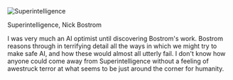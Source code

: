 <img src="https://images-na.ssl-images-amazon.com/images/I/81cHkXqlUrL.jpg" id="cover" alt="Superintelligence"/>
<p id="title">Superintelligence, Nick Bostrom</p>

I was very much an AI optimist until discovering Bostrom's work. Bostrom reasons through in terrifying detail all the ways in which we might try to make safe AI, and how these would almost all utterly fail. I don't know how anyone could come away from Superintelligence without a feeling of awestruck terror at what seems to be just around the corner for humanity.
